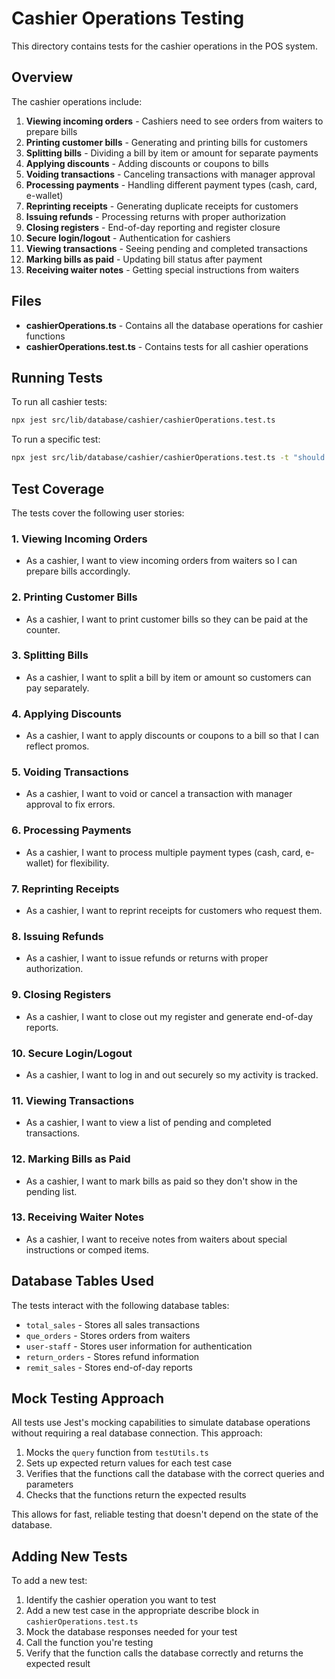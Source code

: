 # Cashier Operations Testing

This directory contains tests for the cashier operations in the POS system.

## Overview

The cashier operations include:

1. **Viewing incoming orders** - Cashiers need to see orders from waiters to prepare bills
2. **Printing customer bills** - Generating and printing bills for customers
3. **Splitting bills** - Dividing a bill by item or amount for separate payments
4. **Applying discounts** - Adding discounts or coupons to bills
5. **Voiding transactions** - Canceling transactions with manager approval
6. **Processing payments** - Handling different payment types (cash, card, e-wallet)
7. **Reprinting receipts** - Generating duplicate receipts for customers
8. **Issuing refunds** - Processing returns with proper authorization
9. **Closing registers** - End-of-day reporting and register closure
10. **Secure login/logout** - Authentication for cashiers
11. **Viewing transactions** - Seeing pending and completed transactions
12. **Marking bills as paid** - Updating bill status after payment
13. **Receiving waiter notes** - Getting special instructions from waiters

## Files

- **cashierOperations.ts** - Contains all the database operations for cashier functions
- **cashierOperations.test.ts** - Contains tests for all cashier operations

## Running Tests

To run all cashier tests:

```bash
npx jest src/lib/database/cashier/cashierOperations.test.ts
```

To run a specific test:

```bash
npx jest src/lib/database/cashier/cashierOperations.test.ts -t "should process a cash payment successfully"
```

## Test Coverage

The tests cover the following user stories:

### 1. Viewing Incoming Orders
- As a cashier, I want to view incoming orders from waiters so I can prepare bills accordingly.

### 2. Printing Customer Bills
- As a cashier, I want to print customer bills so they can be paid at the counter.

### 3. Splitting Bills
- As a cashier, I want to split a bill by item or amount so customers can pay separately.

### 4. Applying Discounts
- As a cashier, I want to apply discounts or coupons to a bill so that I can reflect promos.

### 5. Voiding Transactions
- As a cashier, I want to void or cancel a transaction with manager approval to fix errors.

### 6. Processing Payments
- As a cashier, I want to process multiple payment types (cash, card, e-wallet) for flexibility.

### 7. Reprinting Receipts
- As a cashier, I want to reprint receipts for customers who request them.

### 8. Issuing Refunds
- As a cashier, I want to issue refunds or returns with proper authorization.

### 9. Closing Registers
- As a cashier, I want to close out my register and generate end-of-day reports.

### 10. Secure Login/Logout
- As a cashier, I want to log in and out securely so my activity is tracked.

### 11. Viewing Transactions
- As a cashier, I want to view a list of pending and completed transactions.

### 12. Marking Bills as Paid
- As a cashier, I want to mark bills as paid so they don't show in the pending list.

### 13. Receiving Waiter Notes
- As a cashier, I want to receive notes from waiters about special instructions or comped items.

## Database Tables Used

The tests interact with the following database tables:

- `total_sales` - Stores all sales transactions
- `que_orders` - Stores orders from waiters
- `user-staff` - Stores user information for authentication
- `return_orders` - Stores refund information
- `remit_sales` - Stores end-of-day reports

## Mock Testing Approach

All tests use Jest's mocking capabilities to simulate database operations without requiring a real database connection. This approach:

1. Mocks the `query` function from `testUtils.ts`
2. Sets up expected return values for each test case
3. Verifies that the functions call the database with the correct queries and parameters
4. Checks that the functions return the expected results

This allows for fast, reliable testing that doesn't depend on the state of the database.

## Adding New Tests

To add a new test:

1. Identify the cashier operation you want to test
2. Add a new test case in the appropriate describe block in `cashierOperations.test.ts`
3. Mock the database responses needed for your test
4. Call the function you're testing
5. Verify that the function calls the database correctly and returns the expected result
